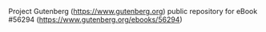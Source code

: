 Project Gutenberg (https://www.gutenberg.org) public repository for
eBook #56294 (https://www.gutenberg.org/ebooks/56294)
